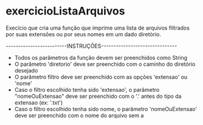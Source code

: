# exercicioListaArquivos
Execício que cria uma função que imprime uma lista de arquivos filtrados por suas extensões ou por seus nomes em um dado diretório.

-------------------------INSTRUÇÕES-------------------------------
- Todos os parâmetros da função devem ser preenchidos como String
- O parâmetro 'diretorio' deve ser preenchido com o caminho do diretório desejado
- O parâmetro filtro deve ser preenchido com as opções 'extensao' ou 'nome'
- Caso o filtro escolhido tenha sido 'extensao', o parâmetro "nomeOuExtensao" deve ser preenchido com o '.' antes do tipo da extensao (ex: '.txt')
- Caso o filtro escolhido tenha sido nome, o parâmetro 'nomeOuExtensao' deve ser preenchido com o nome do arquivo sem a
